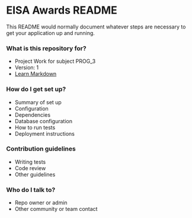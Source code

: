 # EISA Awards README #

This README would normally document whatever steps are necessary to get your application up and running.

### What is this repository for? ###

* Project Work for subject PROG_3
* Version: 1
* [Learn Markdown](https://bitbucket.org/tutorials/markdowndemo)

### How do I get set up? ###

* Summary of set up
* Configuration
* Dependencies
* Database configuration
* How to run tests
* Deployment instructions

### Contribution guidelines ###

* Writing tests
* Code review
* Other guidelines

### Who do I talk to? ###

* Repo owner or admin
* Other community or team contact